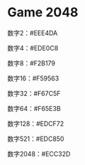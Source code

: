 # Game 2048

数字2：#EEE4DA

数字4：#EDE0C8

数字8：#F2B179

数字16：#F59563

数字32：#F67C5F

数字64：#F65E3B

数字128：#EDCF72

数字521：#EDC850

数字2048：#ECC32D
